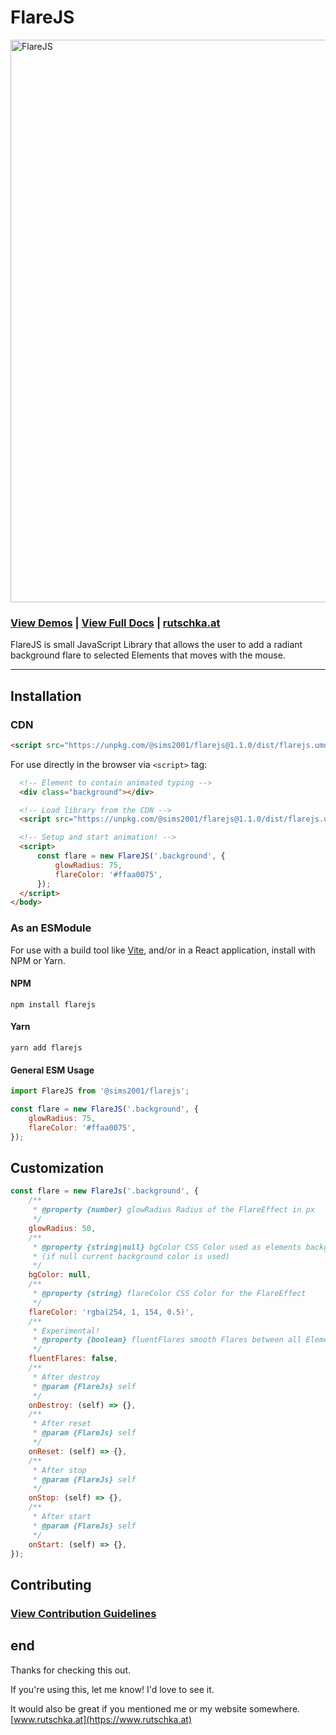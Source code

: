 # FlareJS

<img src="https://raw.githubusercontent.com/sims2001/flarejs/master/FlareJS.png" width="900px" title="FlareJS" />

### [View Demos](https://sims2001.github.io/flarejs/) | [View Full Docs](https://sims2001.github.io/flarejs/docs) | [rutschka.at](https://www.rutschka.at)

FlareJS is small JavaScript Library that allows the user to add a radiant background flare to selected Elements that moves with the mouse.

---

## Installation

### CDN

```html
<script src="https://unpkg.com/@sims2001/flarejs@1.1.0/dist/flarejs.umd.js"></script>
```

For use directly in the browser via `<script>` tag:

```html
  <!-- Element to contain animated typing -->
  <div class="background"></div>

  <!-- Load library from the CDN -->
  <script src="https://unpkg.com/@sims2001/flarejs@1.1.0/dist/flarejs.umd.js"></script>

  <!-- Setup and start animation! -->
  <script>
      const flare = new FlareJS('.background', {
          glowRadius: 75,
          flareColor: '#ffaa0075',
      });
  </script>
</body>
```

### As an ESModule

For use with a build tool like [Vite](https://vitejs.dev/), and/or in a React application, install with NPM or Yarn.

#### NPM

```
npm install flarejs
```

#### Yarn

```
yarn add flarejs
```

#### General ESM Usage

```js
import FlareJS from '@sims2001/flarejs';

const flare = new FlareJS('.background', {
    glowRadius: 75,
    flareColor: '#ffaa0075',
});
```

## Customization

```javascript
const flare = new FlareJs('.background', {
    /**
     * @property {number} glowRadius Radius of the FlareEffect in px
     */
    glowRadius: 50,
    /**
     * @property {string|null} bgColor CSS Color used as elements background color
     * (if null current background color is used)
     */
    bgColor: null,
    /**
     * @property {string} flareColor CSS Color for the FlareEffect
     */
    flareColor: 'rgba(254, 1, 154, 0.5)',
    /**
     * Experimental!
     * @property {boolean} fluentFlares smooth Flares between all Elements of selector
     */
    fluentFlares: false,
    /**
     * After destroy
     * @param {FlareJs} self
     */
    onDestroy: (self) => {},
    /**
     * After reset
     * @param {FlareJs} self
     */
    onReset: (self) => {},
    /**
     * After stop
     * @param {FlareJs} self
     */
    onStop: (self) => {},
    /**
     * After start
     * @param {FlareJs} self
     */
    onStart: (self) => {},
});
```

## Contributing

### [View Contribution Guidelines](./.github/CONTRIBUTING.md)

## end

Thanks for checking this out.

If you're using this, let me know! I'd love to see it.

It would also be great if you mentioned me or my website somewhere. [www.rutschka.at](https://www.rutschka.at)
